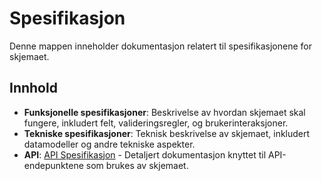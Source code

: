 # Spesifikasjon

Denne mappen inneholder dokumentasjon relatert til spesifikasjonene for skjemaet.

## Innhold

- **Funksjonelle spesifikasjoner**: Beskrivelse av hvordan skjemaet skal fungere, inkludert felt, valideringsregler, og brukerinteraksjoner.
- **Tekniske spesifikasjoner**: Teknisk beskrivelse av skjemaet, inkludert datamodeller og andre tekniske aspekter.
- **API**: [API Spesifikasjon](./api) - Detaljert dokumentasjon knyttet til API-endepunktene som brukes av skjemaet.